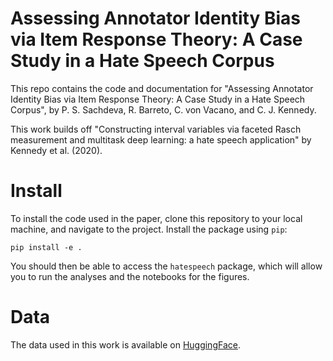 # Assessing Annotator Identity Bias via Item Response Theory: A Case Study in a Hate Speech Corpus

This repo contains the code and documentation for "Assessing Annotator Identity Bias via Item Response Theory: A Case Study in a Hate Speech Corpus", by P. S. Sachdeva, R. Barreto, C. von Vacano, and C. J. Kennedy.

This work builds off "Constructing interval variables via faceted Rasch measurement and multitask deep learning: a hate speech application" by Kennedy et al. (2020).

# Install

To install the code used in the paper, clone this repository to your local machine, and navigate to the project. Install the package using `pip`:

`pip install -e .`

You should then be able to access the `hatespeech` package, which will allow you to run the analyses and the notebooks for the figures.

# Data

The data used in this work is available on [HuggingFace](https://huggingface.co/datasets/ucberkeley-dlab/measuring-hate-speech).
